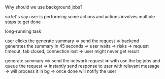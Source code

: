 Why should we use background jobs?

so let's say user is performing some actions and actions involves multiple steps to get done

long-running task

user clicks the generate summary => send the request  => backend generates the summary in 45 seconds => user waits => risks => request timeout, tab closed, connection lost => user might never get result



generate summary ==> send the network request => with use the bg jobs and queue the request => instantly send response to user with relevant message => will process it in bg => once done will notify the user